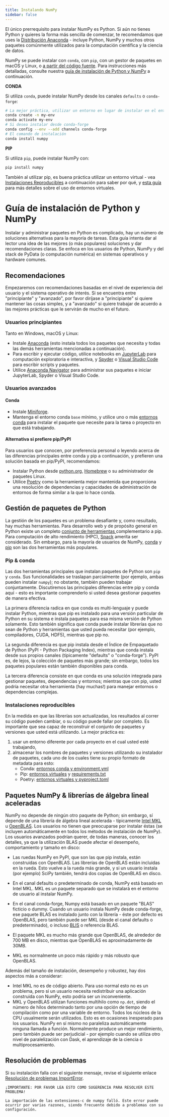 ```yaml
---
title: Instalando NumPy
sidebar: false
---
```


El único prerrequisito para instalar NumPy es Python. Si aún no tienes Python y quieres la forma más sencilla de comenzar, te recomendamos que uses la [Distribución Anaconda](https://www.anaconda.com/download) - incluye Python, NumPy y muchos otros paquetes comúnmente utilizados para la computación científica y la ciencia de datos.

NumPy se puede instalar con `conda`, con `pip`, con un gestor de paquetes en macOS y Linux, o [a partir del código fuente](https://numpy.org/devdocs/building). Para instrucciones más detalladas, consulte nuestra [guía de instalación de Python y NumPy](#python-numpy-install-guide) a continuación.

**CONDA**

Si utiliza `conda`, puede instalar NumPy desde los canales `defaults` o `conda-forge`:

```bash
# La mejor práctica, utilizar un entorno en lugar de instalar en el entorno base
conda create -n my-env
conda activate my-env
# Si desea instalar desde conda-forge
conda config --env --add channels conda-forge
# El comando de instalación
conda install numpy
```

**PIP**

Si utiliza `pip`, puede instalar NumPy con:

```bash
pip install numpy
```
También al utilizar pip, es buena práctica utilizar un entorno virtual - vea  [Instalaciones Reproducibles](#reproducible-installs) a continuación para saber por qué, y [esta guía](https://dev.to/bowmanjd/python-tools-for-managing-virtual-environments-3bko#howto) para más detalles sobre el uso de entornos virtuales.


<a name="python-numpy-install-guide"></a>

# Guía de instalación de Python y NumPy

Instalar y administrar paquetes en Python es complicado, hay un número de soluciones alternativas para la mayoría de tareas. Esta guía intenta dar al lector una idea de las mejores (o más populares) soluciones y dar recomendaciones claras. Se enfoca en los usuarios de Python, NumPy y del stack de PyData (o computación numérica) en sistemas operativos y hardware comunes.

## Recomendaciones

Empezaremos con recomendaciones basadas en el nivel de experiencia del usuario y el sistema operativo de interés. Si se encuentra entre "principiante" y "avanzado", por favor diríjase a "principiante" si quiere mantener las cosas simples, y a "avanzado" si quiere trabajar de acuerdo a las mejores prácticas que le servirán de mucho en el futuro.

### Usuarios principiantes

Tanto en Windows, macOS y Linux:

- Instale [Anaconda](https://www.anaconda.com/download) (esto instala todos los paquetes que necesita y todas las demás herramientas mencionadas a continuación).
- Para escribir y ejecutar código, utilice notebooks en [JupyterLab](https://jupyterlab.readthedocs.io/en/stable/index.html) para computación exploratoria e interactiva, y [Spyder](https://www.spyder-ide.org/) o [Visual Studio Code](https://code.visualstudio.com/) para escribir scripts y paquetes.
- Utilice [Anaconda Navigator](https://docs.anaconda.com/anaconda/navigator/) para administrar sus paquetes e iniciar JupyterLab, Spyder o Visual Studio Code.


### Usuarios avanzados

#### Conda

- Instale [Miniforge](https://github.com/conda-forge/miniforge).
- Mantenga el entorno conda `base` mínimo, y utilice uno o más [entornos conda](https://docs.conda.io/projects/conda/en/latest/user-guide/tasks/manage-environments.html) para instalar el paquete que necesite para la tarea o proyecto en que está trabajando.

#### Alternativa si prefiere pip/PyPI

Para usuarios que conocen, por preferencia personal o leyendo acerca de las diferencias principales entre conda y pip a continuación, y prefieren una solución basada en pip/PyPI, recomendamos:
- Instalar Python desde [python.org](https://www.python.org/downloads/), [Homebrew](https://brew.sh/) o su administrador de paquetes Linux.
- Utilice [Poetry](https://python-poetry.org/) como la herramienta mejor mantenida que proporciona una resolución de dependencias y capacidades de administración de entornos de forma similar a la que lo hace conda.


## Gestión de paquetes de Python

La gestión de los paquetes es un problema desafiante y, como resultado, hay muchas herramientas. Para desarrollo web y de propósito general en Python existe un completo [conjunto de herramientas ](https://packaging.python.org/guides/tool-recommendations/)complementario a pip. Para computación de alto rendimiento (HPC), [Spack](https://github.com/spack/spack) amerita ser considerado. Sin embargo, para la mayoría de usuarios de NumPy, [conda](https://conda.io/en/latest/) y [pip](https://pip.pypa.io/en/stable/) son las dos herramientas más populares.


### Pip & conda

Las dos herramientas principales que instalan paquetes de Python son `pip` y `conda`. Sus funcionalidades se traslapan parcialmente (por ejemplo, ambas pueden instalar `numpy`); no obstante, también pueden trabajar conjuntamente. Discutiremos las principales diferencias entre pip y conda aquí - esto es importante comprenderlo si usted desea gestionar paquetes de manera efectiva.

La primera diferencia radica en que conda es multi-lenguaje y puede instalar Python, mientras que pip es instalado para una versión particular de Python en su sistema e instala paquetes para esa misma versión de Python solamente. Esto también significa que conda puede instalar librerías que no sean de Python y herramientas que usted pueda necesitar (por ejemplo, compiladores, CUDA, HDF5), mientras que pip no.

La segunda diferencia es que pip instala desde el Índice de Empaquetado de Python (PyPI - Python Packaging Index), mientras que conda instala desde sus propios canales (típicamente "defaults" o "conda-forge"). PyPI es, de lejos, la colección de paquetes más grande; sin embargo, todos los paquetes populares están también disponibles para conda.

La tercera diferencia consiste en que conda es una solución integrada para gestionar paquetes, dependencias y entornos; mientras que con pip, usted podría necesitar otra herramienta (hay muchas!) para manejar entornos o dependencias complejas.

<a name="reproducible-installs"></a>

### Instalaciones reproducibles

En la medida en que las librerías son actualizadas, los resultados al correr su código pueden cambiar, o su código puede fallar por completo. Es importante que sea capaz de reconstruir el conjunto de paquetes y versiones que usted está utilizando. La mejor práctica es:

1. usar un entorno diferente por cada proyecto en el cual usted esté trabajando,
2. almacenar los nombres de paquetes y versiones utilizando su instalador de paquetes, cada uno de los cuales tiene su propio formato de metadata para esto:
   - Conda: [entornos conda y environment.yml](https://docs.conda.io/projects/conda/en/latest/user-guide/tasks/manage-environments.html)
   - Pip: [entornos virtuales](https://docs.python.org/3/tutorial/venv.html) y [requirements.txt](https://pip.readthedocs.io/en/latest/user_guide/#requirements-files)
   - Poetry: [entornos virtuales y pyproject.toml](https://python-poetry.org/docs/basic-usage/)



## Paquetes NumPy & librerías de álgebra lineal aceleradas

NumPy no depende de ningún otro paquete de Python; sin embargo, sí depende de una librería de álgebra lineal acelerada - típicamente [Intel MKL](https://software.intel.com/en-us/mkl) u [OpenBLAS](https://www.openblas.net/). Los usuarios no tienen que preocuparse por instalar éstas (se incluyen automáticamente en todos los métodos de instalación de NumPy). Los usuarios avanzados podrían querer, de todas maneras, conocer los detalles, ya que la utilización BLAS puede afectar el desempeño, comportamiento y tamaño en disco:

- Las ruedas NumPy en PyPI, que son las que pip instala, están construidas con OpenBLAS. Las librerías de OpenBLAS están incluidas en la rueda. Esto vuelve a la rueda más grande, y si un usuario instala (por ejemplo) SciPy también, tendrá dos copias de OpenBLAS en disco.

- En el canal defaults o predeterminado de conda, NumPy está basado en Intel MKL. MKL es un paquete separado que se instalará en el entorno de usuario al instalar NumPy.

- En el canal conda-forge, Numpy está basado en un paquete "BLAS" ficticio o dummy. Cuando un usuario instala NumPy desde conda-forge, ese paquete BLAS es instalado junto con la librería - éste por defecto es OpenBLAS, pero también puede ser MKL (desde el canal defaults o predeterminado), o incluso [BLIS](https://github.com/flame/blis) o referencia BLAS.

- El paquete MKL es mucho más grande que OpenBLAS, de alrededor de 700 MB en disco, mientras que OpenBLAS es aproximadamente de 30MB.

- MKL es normalmente un poco más rápido y más robusto que OpenBLAS.

Además del tamaño de instalación, desempeño y robustez, hay dos aspectos más a considerar:

- Intel MKL no es de código abierto. Para uso normal esto no es un problema, pero si un usuario necesita redistribuir una aplicación construida con NumPy, esto podría ser un inconveniente.
- MKL y OpenBLAS utilizan funciones multihilo como `np.dot`, siendo el número de hilos determinado tanto por una opción de tiempo de compilación como por una variable de entorno. Todos los núcleos de la CPU usualmente serán utilizados. Esto es en ocasiones inesperado para los usuarios. NumPy en sí mismo no paraleliza automáticamente ninguna llamada a función. Normalmente produce un mejor rendimiento, pero también puede ser perjudicial - por ejemplo cuando se utiliza otro nivel de paralelización con Dask, el aprendizaje de la ciencia o multiprocesamiento.


## Resolución de problemas

Si su instalación falla con el siguiente mensaje, revise el siguiente enlace [Resolución de problemas ImportError](https://numpy.org/doc/stable/user/troubleshooting-importerror.html).

```
¡IMPORTANTE: POR FAVOR LEA ESTO COMO SUGERENCIA PARA RESOLVER ESTE PROBLEMA!

La importación de las extensiones-c de numpy falló. Este error puede ocurrir por varias razones, siendo frecuente debido a problemas con su configuración.
```

